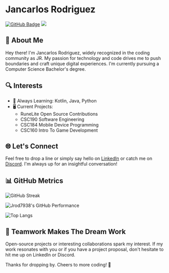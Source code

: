 # Jancarlos Rodriguez

[![GitHub Badge](https://img.shields.io/github/followers/Jrod7938?label=Followers&logo=GitHub&style=social)](https://github.com/Jrod7938) ![](https://komarev.com/ghpvc/?username=Jrod7938&color=blue&style=flat-square)

## 🚀 About Me

Hey there! I'm Jancarlos Rodriguez, widely recognized in the coding community as JR. My passion for technology and code drives me to push boundaries and craft unique digital experiences. I'm currently pursuing a Computer Science Bachelor's degree.

## 🔍 Interests

- 📘 Always Learning: Kotlin, Java, Python
- 🖥️ Current Projects:
    - RuneLite Open Source Contributions
    - CSC190 Software Engineering
    - CSC184 Mobile Device Programming
    - CSC160 Intro To Game Development

## 🌐 Let's Connect

Feel free to drop a line or simply say hello on [LinkedIn](https://www.linkedin.com/in/jancarlosrodriguez) or catch me on [Discord](https://discordapp.com/users/553761075892453398). I'm always up for an insightful conversation!

## 📊 GitHub Metrics

![GitHub Streak](https://github-readme-streak-stats.herokuapp.com/?user=Jrod7938&theme=tokyonight)

![Jrod7938's GitHub Performance](https://github-readme-stats.vercel.app/api?username=Jrod7938&show_icons=true&count_private=true&hide=prs&theme=tokyonight)

![Top Langs](https://github-readme-stats.vercel.app/api/top-langs/?username=Jrod7938&layout=compact&theme=tokyonight)

## 🤝 Teamwork Makes The Dream Work

Open-source projects or interesting collaborations spark my interest. If my work resonates with you or if you have a project proposal, don't hesitate to hit me up on LinkedIn or Discord.

Thanks for dropping by. Cheers to more coding! 🎉

